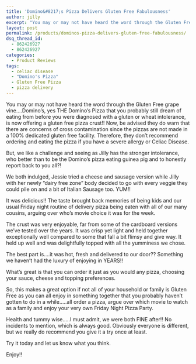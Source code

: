 ```yaml
---
title: 'Domino&#8217;s Pizza Delivers Gluten Free Fabulousness'
author: jilly
excerpt: "You may or may not have heard the word through the Gluten Free grape vine....Domino's, yes THE Domino's Pizza that you probably still dream of eating from before you were diagnosed with a gluten or wheat intolerance, is now offering a gluten free pizza crust!! "
layout: post
permalink: /products/dominos-pizza-delivers-gluten-free-fabulousness/
dsq_thread_id:
  - 862426927
  - 862426927
categories:
  - Product Reviews
tags:
  - celiac disease
  - "Domino's Pizza"
  - Gluten Free Pizza
  - pizza delivery
---
```

You may or may not have heard the word through the Gluten Free grape vine&#8230;.Domino&#8217;s, yes THE Domino&#8217;s Pizza that you probably still dream of eating from before you were diagnosed with a gluten or wheat intolerance, is now offering a gluten free pizza crust!! Now, be advised they do warn that there are concerns of cross contamination since the pizzas are not made in a 100% dedicated gluten free facility. Therefore, they don&#8217;t recommend ordering and eating the pizza if you have a severe allergy or Celiac Disease.

But, we like a challenge and seeing as Jilly has the stronger intolerance, who better than to be the Domino&#8217;s pizza eating guinea pig and to honestly report back to you all?!

We both indulged, Jessie tried a cheese and sausage version while Jilly with her newly &#8220;dairy free zone&#8221; body decided to go with every veggie they could pile on and a bit of Italian Sausage too. YUM!!

It was delicious!! The taste brought back memories of being kids and our usual Friday night routine of delivery pizza being eaten with all of our many cousins, arguing over who&#8217;s movie choice it was for the week.

The crust was very enjoyable, far from some of the cardboard versions we&#8217;ve tested over the years. It was crisp yet light and held together exceptionally well compared to some that fall a bit flimsy and give way. It held up well and was delightfully topped with all the yumminess we chose.

The best part is&#8230;.it was hot, fresh and delivered to our door?? Something we haven&#8217;t had the luxury of enjoying in YEARS!!

What&#8217;s great is that you can order it just as you would any pizza, choosing your sauce, cheese and topping preferences.

So, this makes a great option if not all of your household or family is Gluten Free as you can all enjoy in something together that you probably haven&#8217;t gotten to do in a while&#8230;..all order a pizza, argue over which movie to watch as a family and enjoy your very own Friday Night Pizza Party.

Health and tummy wise&#8230;..I must admit, we were both FINE after!! No incidents to mention, which is always good. Obviously everyone is different, but we really do recommend you give it a try once at least.

Try it today and let us know what you think.

Enjoy!!

&nbsp;